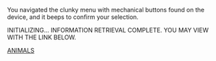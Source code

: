 You navigated the clunky menu with mechanical buttons found on the device, and it beeps to confirm your selection.

INITIALIZING...
INFORMATION RETRIEVAL COMPLETE.
YOU MAY VIEW WITH THE LINK BELOW.

[ANIMALS](https://en.wikipedia.org/wiki/Lists_of_IUCN_Red_List_critically_endangered_species)